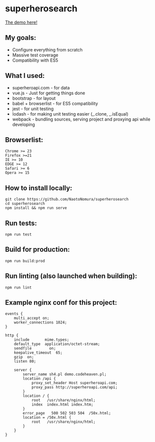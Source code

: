 # superherosearch

[The demo here!](http://demo.codeheaven.pl)

## My goals:
 * Configure everything from scratch
 * Massive test coverage
 * Compatibility with ES5

## What I used:
 * superheroapi.com - for data
 * vue.js - Just for getting things done
 * bootstrap - for layout
 * babel + browserlist - for ES5 compatibility
 * jest - for unit testing
 * lodash - for making unit testing easier (_.clone, _.isEqual)
 * webpack - bundling sources, serving project and proxying api while developing
 
## Browserlist:
```
Chrome >= 23
Firefox >=21
IE >= 10
EDGE >= 12
Safari >= 6
Opera >= 15
```
   
## How to install locally:
```
git clone https://github.com/NaotoNomura/superherosearch
cd superherosearch
npm install && npm run serve
```

## Run tests:
```
npm run test
```

## Build for production:
```
npm run build:prod
```

## Run linting (also launched when building):
```
npm run lint
```

## Example nginx conf for this project:
```
events {
    multi_accept on;
    worker_connections 1024;
}

http {
    include       mime.types;
    default_type  application/octet-stream;
    sendfile        on;
    keepalive_timeout  65;
    gzip  on;
    listen 80;

    server {
        server_name sh4.pl demo.codeheaven.pl;
        location /api {
            proxy_set_header Host superheroapi.com;
            proxy_pass http://superheroapi.com/api;
        }
        location / {
            root   /usr/share/nginx/html;
            index  index.html index.htm;
        }
        error_page   500 502 503 504  /50x.html;
        location = /50x.html {
            root   /usr/share/nginx/html;
        }
    }
}
```
